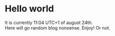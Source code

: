 # Hello world

It is currently 11:04 UTC+1 of august 24th.  
Here will go random blog nonsense. Enjoy! Or not.
